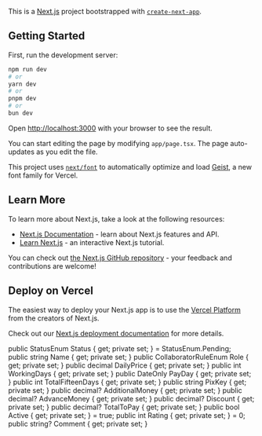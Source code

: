 This is a [Next.js](https://nextjs.org) project bootstrapped with [`create-next-app`](https://nextjs.org/docs/app/api-reference/cli/create-next-app).

## Getting Started

First, run the development server:

```bash
npm run dev
# or
yarn dev
# or
pnpm dev
# or
bun dev
```

Open [http://localhost:3000](http://localhost:3000) with your browser to see the result.

You can start editing the page by modifying `app/page.tsx`. The page auto-updates as you edit the file.

This project uses [`next/font`](https://nextjs.org/docs/app/building-your-application/optimizing/fonts) to automatically optimize and load [Geist](https://vercel.com/font), a new font family for Vercel.

## Learn More

To learn more about Next.js, take a look at the following resources:

- [Next.js Documentation](https://nextjs.org/docs) - learn about Next.js features and API.
- [Learn Next.js](https://nextjs.org/learn) - an interactive Next.js tutorial.

You can check out [the Next.js GitHub repository](https://github.com/vercel/next.js) - your feedback and contributions are welcome!

## Deploy on Vercel

The easiest way to deploy your Next.js app is to use the [Vercel Platform](https://vercel.com/new?utm_medium=default-template&filter=next.js&utm_source=create-next-app&utm_campaign=create-next-app-readme) from the creators of Next.js.

Check out our [Next.js deployment documentation](https://nextjs.org/docs/app/building-your-application/deploying) for more details.


 public StatusEnum Status { get; private set; } = StatusEnum.Pending;    
 public string Name { get; private set; }
 public CollaboratorRuleEnum Role { get; private set; }
 public decimal DailyPrice { get; private set; }
 public int WorkingDays { get; private set; }
 public DateOnly PayDay { get; private set; }
 public int TotalFifteenDays { get; private set; }
 public string PixKey { get; private set; }
 public decimal? AdditionalMoney { get; private set; }
 public decimal? AdvanceMoney { get; private set; }
 public decimal? Discount { get; private set; }
 public decimal? TotalToPay { get; private set; }
 public bool Active { get; private set; } = true;
 public int Rating { get; private set; } = 0;
 public string? Comment { get; private set; }